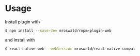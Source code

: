 # Usage

Install plugin with

```bash
$ npm install --save-dev mroswald/rnpm-plugin-web
```

and install with

```bash
$ react-native web --webVersion mroswald/react-native-compat
```
